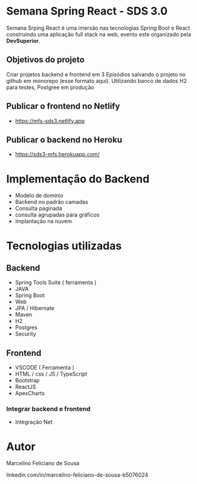 #  Semana Spring React - SDS 3.0

Semana Srping React é uma imersão nas tecnologias Spring Boot e React construindo uma aplicação full stack na web, evento este organizado pela **DevSuperior**. 


## Objetivos do projeto

Criar projetos backend e frontend em 3 Episódios salvando o projeto no github em monorepo (esse formato aqui). 
Utilizando banco de dados H2 para testes, Postgree em produção

## Publicar o frontend no Netlify

- https://mfs-sds3.netlify.app

## Publicar o backend no Heroku 

- https://sds3-mfs.herokuapp.com/

# Implementação do Backend
 - Modelo de domínio
 - Backend no padrão camadas
 - Consulta paginada
 - consulta agrupadas para gráficos
 - Implantação na nuvem

# Tecnologias utilizadas

## Backend
- Spring Tools Suite ( ferramenta )
- JAVA
- Spring Boot
- Web
- JPA / Hibernate
- Maven 
- H2
- Postgres
- Security

## Frontend

 - VSCODE ( Ferramenta )
 - HTML / css / JS / TypeScript 
 - Bootstrap
 - ReactJS
 - ApexCharts
 

### Integrar backend e frontend
 - Integração Net
 
  
 # Autor
 
 Marcelino Feliciano de Sousa
 
 linkedin.com/in/marcelino-feliciano-de-sousa-b5076024
 
 
